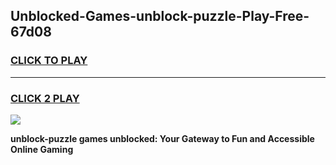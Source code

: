 
## Unblocked-Games-unblock-puzzle-Play-Free-67d08
<h3>
<a href="https://premium76.site?title=unblock-puzzle&ref=23A">CLICK TO PLAY</a></h3>
<hr>

<h3>
<a href="https://premium76.site?title=unblock-puzzle&ref=23A">CLICK 2 PLAY</a>
  
</h3>

<a href="https://premium76.site?title=unblock-puzzle&ref=23A"><img src="https://clearcache.store/games.png"></a>


**unblock-puzzle games unblocked: Your Gateway to Fun and Accessible Online Gaming**
